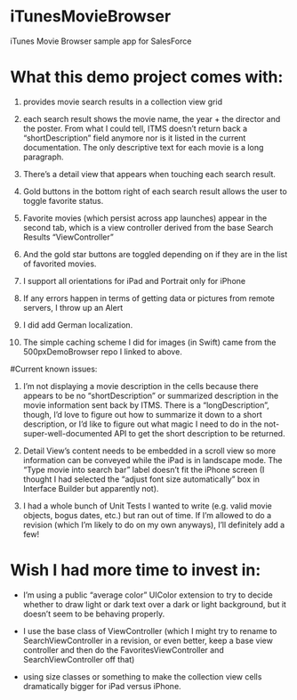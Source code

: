 # iTunesMovieBrowser
iTunes Movie Browser sample app for SalesForce

# What this demo project comes with:

1. provides movie search results in a collection view grid

2. each search result shows the movie name, the year + the director and the poster.  From what I could tell, ITMS doesn’t return back a “shortDescription” field anymore nor is it listed in the current documentation.  The only descriptive text for each movie is a long paragraph.  

3. There’s a detail view that appears when touching each search result.

4. Gold buttons in the bottom right of each search result allows the user to toggle favorite status.

5. Favorite movies (which persist across app launches) appear in the second tab, which is a view controller derived from the base Search Results “ViewController”

6. And the gold star buttons are toggled depending on if they are in the list of favorited movies.

7. I support all orientations for iPad and Portrait only for iPhone

8. If any errors happen in terms of getting data or pictures from remote servers, I throw up an Alert

9. I did add German localization. 

10. The simple caching scheme I did for images (in Swift) came from the 500pxDemoBrowser repo I linked to above.

#Current known issues:

1. I’m not displaying a movie description in the cells because there appears to be no “shortDescription” or summarized description in the movie information sent back by ITMS.  There is a “longDescription”, though, I’d love to figure out how to summarize it down to a short description, or I’d like to figure out what magic I need to do in the not-super-well-documented API to get the short description to be returned.

2. Detail View’s content needs to be embedded in a scroll view so more information can be conveyed while the iPad is in landscape mode.  The “Type movie into search bar” label doesn’t fit the iPhone screen (I thought I had selected the “adjust font size automatically” box in Interface Builder but apparently not).

3. I had a whole bunch of Unit Tests I wanted to write (e.g. valid movie objects, bogus dates, etc.) but ran out of time.  If I’m allowed to do a revision (which I’m likely to do on my own anyways), I’ll definitely add a few!

# Wish I had more time to invest in:

* I’m using a public “average color” UIColor extension to try to decide whether to draw light or dark text over a dark or light background, but it doesn’t seem to be behaving properly.

* I use the base class of ViewController (which I might try to rename to SearchViewController in a revision, or even better, keep a base view controller and then do the FavoritesViewController and SearchViewController off that)

* using size classes or something to make the collection view cells dramatically bigger for iPad versus iPhone.



